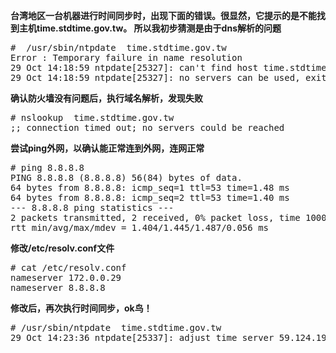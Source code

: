 <!--
author: vaster
date: 2013-10-29 19:42:20
title: 解决ntp的错误：no server can be used,exiting
tags: Linux,ntp错误
category: Linux,Linux服务
status: publish
summary: 台湾地区一台机器进行时间同步时，出现下面的错误。很显然，它提示的是不能找到主机time.stdtime.gov.tw。 所以我初步猜测是由于dns解析的问题#  /usr/sbin/ntpdate  time.stdtime.gov.twError : Temporary fai
-->

<p style="text-align: left;" align="center"><b>台湾地区一台机器进行时间同步时，出现下面的错误。很显然，它提示的是不能找到主机time.stdtime.gov.tw。 所以我初步猜测是由于dns解析的问题</b></p>

<pre class="lang:default decode:true">#  /usr/sbin/ntpdate  time.stdtime.gov.tw
Error : Temporary failure in name resolution
29 Oct 14:18:59 ntpdate[25327]: can't find host time.stdtime.gov.tw
29 Oct 14:18:59 ntpdate[25327]: no servers can be used, exiting</pre>
<b>确认防火墙没有问题后，执行域名解析，发现失败</b>
<pre class="lang:default decode:true crayon-selected"># nslookup  time.stdtime.gov.tw
;; connection timed out; no servers could be reached</pre>
<b>尝试ping外网，以确认能正常连到外网，连网正常</b>
<pre class="lang:default decode:true"># ping 8.8.8.8
PING 8.8.8.8 (8.8.8.8) 56(84) bytes of data.
64 bytes from 8.8.8.8: icmp_seq=1 ttl=53 time=1.48 ms
64 bytes from 8.8.8.8: icmp_seq=2 ttl=53 time=1.40 ms
--- 8.8.8.8 ping statistics ---
2 packets transmitted, 2 received, 0% packet loss, time 1000ms
rtt min/avg/max/mdev = 1.404/1.445/1.487/0.056 ms</pre>
<b>修改/etc/resolv.conf文件</b>
<pre class="lang:default decode:true"># cat /etc/resolv.conf
nameserver 172.0.0.29
nameserver 8.8.8.8</pre>
<b>修改后，再次执行时间同步，ok鸟！</b>
<pre class="lang:default decode:true"># /usr/sbin/ntpdate  time.stdtime.gov.tw
29 Oct 14:23:36 ntpdate[25337]: adjust time server 59.124.196.84 offset 0.100921 sec</pre>
&nbsp;